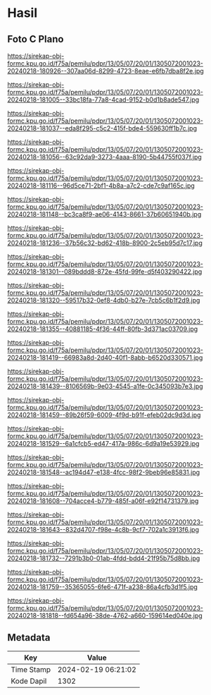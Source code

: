 # Hasil

## Foto C Plano

https://sirekap-obj-formc.kpu.go.id/f75a/pemilu/pdpr/13/05/07/20/01/1305072001023-20240218-180926--307aa06d-8299-4723-8eae-e6fb7dba8f2e.jpg

https://sirekap-obj-formc.kpu.go.id/f75a/pemilu/pdpr/13/05/07/20/01/1305072001023-20240218-181005--33bc18fa-77a8-4cad-9152-b0d1b8ade547.jpg

https://sirekap-obj-formc.kpu.go.id/f75a/pemilu/pdpr/13/05/07/20/01/1305072001023-20240218-181037--eda8f295-c5c2-415f-bde4-559630ff1b7c.jpg

https://sirekap-obj-formc.kpu.go.id/f75a/pemilu/pdpr/13/05/07/20/01/1305072001023-20240218-181056--63c92da9-3273-4aaa-8190-5b44755f037f.jpg

https://sirekap-obj-formc.kpu.go.id/f75a/pemilu/pdpr/13/05/07/20/01/1305072001023-20240218-181116--96d5ce71-2bf1-4b8a-a7c2-cde7c9af165c.jpg

https://sirekap-obj-formc.kpu.go.id/f75a/pemilu/pdpr/13/05/07/20/01/1305072001023-20240218-181148--bc3ca8f9-ae06-4143-8661-37b60651940b.jpg

https://sirekap-obj-formc.kpu.go.id/f75a/pemilu/pdpr/13/05/07/20/01/1305072001023-20240218-181236--37b56c32-bd62-418b-8900-2c5eb95d7c17.jpg

https://sirekap-obj-formc.kpu.go.id/f75a/pemilu/pdpr/13/05/07/20/01/1305072001023-20240218-181301--089bddd8-872e-45fd-99fe-d5f403290422.jpg

https://sirekap-obj-formc.kpu.go.id/f75a/pemilu/pdpr/13/05/07/20/01/1305072001023-20240218-181320--59517b32-0ef8-4db0-b27e-7cb5c6b1f2d9.jpg

https://sirekap-obj-formc.kpu.go.id/f75a/pemilu/pdpr/13/05/07/20/01/1305072001023-20240218-181355--40881185-4f36-44ff-80fb-3d371ac03709.jpg

https://sirekap-obj-formc.kpu.go.id/f75a/pemilu/pdpr/13/05/07/20/01/1305072001023-20240218-181419--66983a8d-2d40-40f1-8abb-b6520d330571.jpg

https://sirekap-obj-formc.kpu.go.id/f75a/pemilu/pdpr/13/05/07/20/01/1305072001023-20240218-181439--8106569b-9e03-4545-a1fe-0c345093b7e3.jpg

https://sirekap-obj-formc.kpu.go.id/f75a/pemilu/pdpr/13/05/07/20/01/1305072001023-20240218-181459--89b26f59-6009-4f9d-b91f-efeb02dc9d3d.jpg

https://sirekap-obj-formc.kpu.go.id/f75a/pemilu/pdpr/13/05/07/20/01/1305072001023-20240218-181529--6a1cfcb5-ed47-417a-986c-6d9a19e53929.jpg

https://sirekap-obj-formc.kpu.go.id/f75a/pemilu/pdpr/13/05/07/20/01/1305072001023-20240218-181548--ac194d47-e138-4fcc-98f2-9beb96e85831.jpg

https://sirekap-obj-formc.kpu.go.id/f75a/pemilu/pdpr/13/05/07/20/01/1305072001023-20240218-181608--704acce4-b779-485f-a06f-e92f14731379.jpg

https://sirekap-obj-formc.kpu.go.id/f75a/pemilu/pdpr/13/05/07/20/01/1305072001023-20240218-181643--832d4707-f98e-4c8b-9cf7-702a1c3913f6.jpg

https://sirekap-obj-formc.kpu.go.id/f75a/pemilu/pdpr/13/05/07/20/01/1305072001023-20240218-181732--7291b3b0-01ab-4fdd-bdd4-21f95b75d8bb.jpg

https://sirekap-obj-formc.kpu.go.id/f75a/pemilu/pdpr/13/05/07/20/01/1305072001023-20240218-181759--35365055-6fe6-471f-a238-86a4cfb3d1f5.jpg

https://sirekap-obj-formc.kpu.go.id/f75a/pemilu/pdpr/13/05/07/20/01/1305072001023-20240218-181818--fd654a96-38de-4762-a660-159614ed040e.jpg


## Metadata

| Key        | Value               |
| ---------- | ------------------- |
| Time Stamp | 2024-02-19 06:21:02 |
| Kode Dapil | 1302                |



